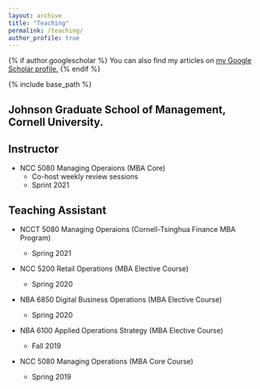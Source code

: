 ```yaml
---
layout: archive
title: "Teaching"
permalink: /teaching/
author_profile: true
---
```


{% if author.googlescholar %}
  You can also find my articles on <u><a href="{{author.googlescholar}}">my Google Scholar profile</a>.</u>
{% endif %}

{% include base_path %}

## Johnson Graduate School of Management, Cornell University.
## Instructor
* NCC 5080 Managing Operaions (MBA Core)
   * Co-host weekly review sessions
  * Sprint 2021

## Teaching Assistant
* NCCT 5080 Managing Operaions (Cornell-Tsinghua Finance MBA Program)
    * Spring 2021

* NCC 5200 Retail Operations (MBA Elective Course)
    * Spring 2020
* NBA 6850 Digital Business Operations (MBA Elective Course)
    * Spring 2020
* NBA 6100 Applied Operations Strategy (MBA Elective Course)
    * Fall 2019
* NCC 5080 Managing Operations (MBA Core Course)
    * Spring 2019


